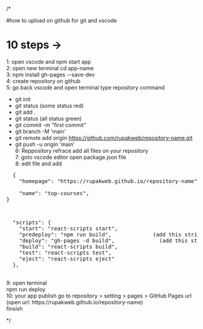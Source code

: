 /*

#how to upload on github for git and vscode
# 10 steps ->
1: open vscode and npm start app <br>
2: open new terminal cd app-name <br>
3: npm install gh-pages --save-dev <br>
4: create repository on github <br>
5: go back vscode and open terminal type repository command <br>
  - git init
  - git status (some status red)
  - git add .
  - git status (all status green)
  - git commit -m "first commit"
  - git branch -M 'main'
  - git remote add origin https://github.com/rupakweb/repository-name.git
  - git push -u origin 'main' <br>
6: Reppository refrace add all files on your repository <br>
7: goto vscode editor open package.json file <br>
8: edit file and add <br>
<pre>
  { 
    "homepage": "https://rupakweb.github.io/repository-name",         (es string ko add krna hai hai apne repository url k sath) <br>
    "name": "top-courses",
}
</pre>
  <br>
  <pre>
  "scripts": {
    "start": "react-scripts start",
    "predeploy": "npm run build",             (add this string in script opject)
    "deploy": "gh-pages -d build",              (add this string in  script opject)
    "build": "react-scripts build",
    "test": "react-scripts test",
    "eject": "react-scripts eject"
  },
</pre>
<br>
9: open terminal <br>
  npm run deploy
<br>
10: your app publish go to repository >  setting > pages > GitHub Pages url (open url: https://rupakweb.github.io/repository-name) 
<br>
finsish

*/
